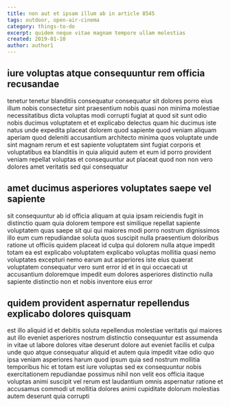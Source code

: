 ```yaml
---
title: non aut et ipsam illum ab in article 8545
tags: outdoor, open-air-cinema
category: things-to-do
excerpt: quidem neque vitae magnam tempore ullam molestias
created: 2019-01-10
author: author1
---
```


## iure voluptas atque consequuntur rem officia recusandae

tenetur tenetur blanditiis consequatur consequatur sit dolores porro eius illum nobis consectetur sint praesentium nobis quasi non minima molestiae necessitatibus dicta voluptas modi corrupti fugiat at quod sit sunt odio nobis ducimus voluptatem et et explicabo delectus quam hic ducimus iste natus unde expedita placeat dolorem quod sapiente quod veniam aliquam aperiam quod deleniti accusantium architecto minima quos voluptate unde sint magnam rerum et est sapiente voluptatem sint fugiat corporis et voluptatibus ea blanditiis in quia aliquid autem et eum id porro provident veniam repellat voluptas et consequuntur aut placeat quod non non vero dolores amet veritatis sed qui consequatur

## amet ducimus asperiores voluptates saepe vel sapiente

sit consequuntur ab id officia aliquam at quia ipsam reiciendis fugit in distinctio quam quia dolorem tempore est similique repellat sapiente voluptatem quas saepe sit qui qui maiores modi porro nostrum dignissimos illo eum cum repudiandae soluta quos suscipit nulla praesentium doloribus ratione ut officiis quidem placeat id culpa qui dolorem nulla atque impedit totam ea est explicabo voluptatem explicabo voluptas mollitia quasi nemo voluptates excepturi nemo earum aut asperiores iste eius quaerat voluptatem consequatur vero sunt error id et in qui occaecati ut accusantium doloremque impedit eum dolores asperiores distinctio nulla sapiente distinctio non et nobis inventore eius error

## quidem provident aspernatur repellendus explicabo dolores quisquam

est illo aliquid id et debitis soluta repellendus molestiae veritatis qui maiores aut illo eveniet asperiores nostrum distinctio consequuntur est assumenda in vitae ut labore dolores vitae deserunt dolore aut eveniet facilis et culpa unde quo atque consequatur aliquid et autem quia impedit vitae odio quo ipsa veniam asperiores harum quod ipsum quia sed nostrum mollitia temporibus hic et totam est iure voluptas sed ex consequuntur nobis exercitationem repudiandae possimus nihil non velit eos officia itaque voluptas animi suscipit vel rerum est laudantium omnis aspernatur ratione et accusamus commodi ut mollitia dolores animi cupiditate dolorum molestias autem deserunt quia corrupti
